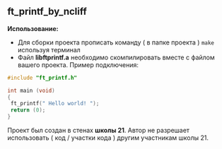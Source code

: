 ft_printf_by_ncliff
------------
**Использование:**
- Для сборки проекта прописать команду ( в папке проекта ) `make` используя терминал
- Файл **libftprintf.a** необходимо скомпилировать вместе с файлом вашего проекта.
Пример подключения:
```C
#include "ft_printf.h"

int main (void)
{
 ft_printf(" Hello world! ");
 return (0);
}
```
Проект был создан в стенах **школы 21**. Автор не разрешает использовать ( код / участки кода ) другим участникам школы 21.
